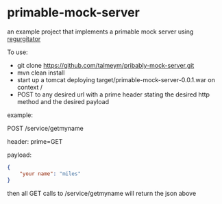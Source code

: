 # primable-mock-server
an example project that implements a primable mock server using [regurgitator](http://github.com/talmeym/regurgitator-all)

To use:

- git clone https://github.com/talmeym/pribably-mock-server.git
- mvn clean install
- start up a tomcat deploying target/primable-mock-server-0.0.1.war on context /
- POST to any desired url with a prime header stating the desired http method and the desired payload
 
example:

POST /service/getmyname

header: prime=GET

payload:
```json
{
    "your name": "miles"
}
```

then all GET calls to /service/getmyname will return the json above
